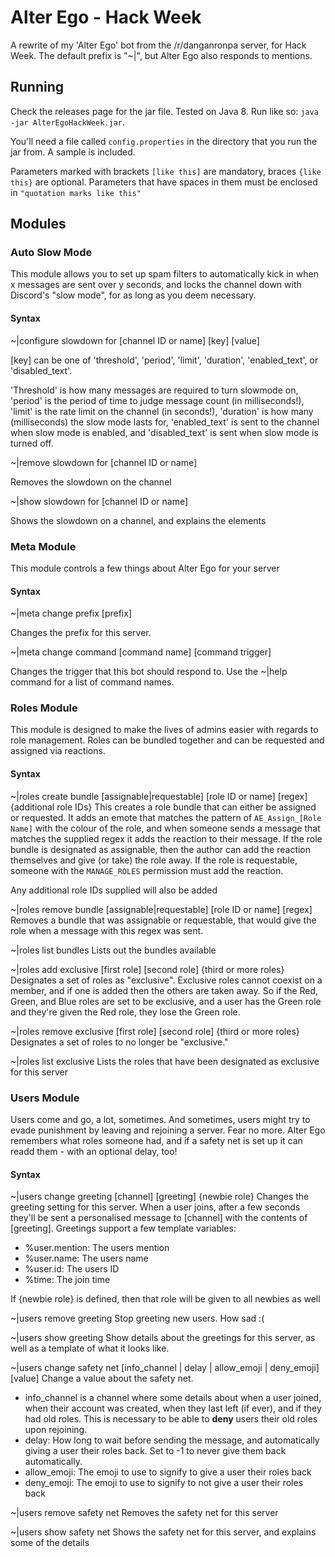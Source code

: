 # Alter Ego - Hack Week

A rewrite of my 'Alter Ego' bot from the /r/danganronpa server, for Hack Week. The default prefix is "~|", but Alter Ego also responds to mentions.

## Running
Check the releases page for the jar file. Tested on Java 8.
Run like so: `java -jar AlterEgoHackWeek.jar`.

You'll need a file called `config.properties` in the directory that you run the jar from. A sample is included.

Parameters marked with brackets `[like this]` are mandatory, braces `{like this}` are optional. Parameters that have spaces in them must be enclosed in `"quotation marks like this"`

## Modules

### Auto Slow Mode
This module allows you to set up spam filters to automatically kick in when x messages are sent over y seconds, and locks the channel down with Discord's "slow mode", for as long as you deem necessary.

#### Syntax
~|configure slowdown for [channel ID or name] [key] [value]

[key] can be one of 'threshold', 'period', 'limit', 'duration', 'enabled_text', or 'disabled_text'.

'Threshold' is how many messages are required to turn slowmode on, 'period' is the period of time to judge message count (in milliseconds!), 'limit' is the rate limit on the channel (in seconds!), 'duration' is how many (milliseconds) the slow mode lasts for, 'enabled_text' is sent to the channel when slow mode is enabled, and 'disabled_text' is sent when slow mode is turned off.

~|remove slowdown for [channel ID or name]

Removes the slowdown on the channel

~|show slowdown for [channel ID or name]

Shows the slowdown on a channel, and explains the elements

### Meta Module
This module controls a few things about Alter Ego for your server

#### Syntax
~|meta change prefix [prefix]

Changes the prefix for this server.

~|meta change command [command name] [command trigger]

Changes the trigger that this bot should respond to. Use the ~|help command for a list of command names.

### Roles Module
This module is designed to make the lives of admins easier with regards to role management. Roles can be bundled together and can be requested and assigned via reactions.

#### Syntax
~|roles create bundle [assignable|requestable] [role ID or name] [regex] {additional role IDs}
This creates a role bundle that can either be assigned or requested. It adds an emote that matches the pattern of `AE_Assign_[Role Name]` with the colour of the role, and when someone sends a message that matches the supplied regex it adds the reaction to their message.
If the role bundle is designated as assignable, then the author can add the reaction themselves and give (or take) the role away. If the role is requestable, someone with the `MANAGE_ROLES` permission must add the reaction.

Any additional role IDs supplied will also be added

~|roles remove bundle [assignable|requestable] [role ID or name] [regex]
Removes a bundle that was assignable or requestable, that would give the role when a message with this regex was sent.

~|roles list bundles
Lists out the bundles available

~|roles add exclusive [first role] [second role] {third or more roles}
Designates a set of roles as "exclusive". Exclusive roles cannot coexist on a member, and if one is added then the others are taken away. So if the Red, Green, and Blue roles are set to be exclusive, and a user has the Green role and they're given the Red role, they lose the Green role.

~|roles remove exclusive [first role] [second role] {third or more roles}
Designates a set of roles to no longer be "exclusive."

~|roles list exclusive
Lists the roles that have been designated as exclusive for this server

### Users Module
Users come and go, a lot, sometimes. And sometimes, users might try to evade punishment by leaving and rejoining a server.
Fear no more. Alter Ego remembers what roles someone had, and if a safety net is set up it can readd them - with an optional delay, too!

#### Syntax
~|users change greeting [channel] [greeting] {newbie role}
Changes the greeting setting for this server. When a user joins, after a few seconds they'll be sent a personalised message to [channel] with the contents of [greeting].
Greetings support a few template variables:
- %user.mention: The users mention
- %user.name: The users name
- %user.id: The users ID 
- %time: The join time

If {newbie role} is defined, then that role will be given to all newbies as well

~|users remove greeting
Stop greeting new users. How sad :(

~|users show greeting
Show details about the greetings for this server, as well as a template of what it looks like.

~|users change safety net [info_channel | delay | allow_emoji | deny_emoji] [value]
Change a value about the safety net.
- info_channel is a channel where some details about when a user joined, when their account was created, when they last left (if ever), and if they had old roles. This is necessary to be able to **deny** users their old roles upon rejoining.
- delay: How long to wait before sending the message, and automatically giving a user their roles back. Set to -1 to never give them back automatically.
- allow_emoji: The emoji to use to signify to give a user their roles back
- deny_emoji: The emoji to use to signify to not give a user their roles back

~|users remove safety net
Removes the safety net for this server

~|users show safety net
Shows the safety net for this server, and explains some of the details
